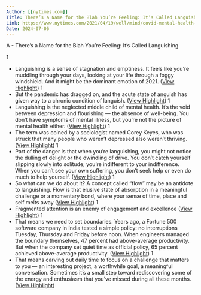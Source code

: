 ```yaml
---
Author: [[nytimes.com]]
Title: There’s a Name for the Blah You’re Feeling: It’s Called Languishing
Link: https://www.nytimes.com/2021/04/19/well/mind/covid-mental-health-languishing.html
Date: 2024-07-06
---
```

A - There’s a Name for the Blah You’re Feeling: It’s Called Languishing

1
- Languishing is a sense of stagnation and emptiness. It feels like you’re muddling through your days, looking at your life through a foggy windshield. And it might be the dominant emotion of 2021. ([View Highlight](https://instapaper.com/read/1406170330/16181649))
1
- But the pandemic has dragged on, and the acute state of anguish has given way to a chronic condition of languish. ([View Highlight](https://instapaper.com/read/1406170330/16181654))
1
- Languishing is the neglected middle child of mental health. It’s the void between depression and flourishing — the absence of well-being. You don’t have symptoms of mental illness, but you’re not the picture of mental health either. ([View Highlight](https://instapaper.com/read/1406170330/16181655))
1
- The term was coined by a sociologist named Corey Keyes, who was struck that many people who weren’t depressed also weren’t thriving. ([View Highlight](https://instapaper.com/read/1406170330/16181659))
1
- Part of the danger is that when you’re languishing, you might not notice the dulling of delight or the dwindling of drive. You don’t catch yourself slipping slowly into solitude; you’re indifferent to your indifference. When you can’t see your own suffering, you don’t seek help or even do much to help yourself. ([View Highlight](https://instapaper.com/read/1406170330/16181664))
1
- So what can we do about it? A concept called “flow” may be an antidote to languishing. Flow is that elusive state of absorption in a meaningful challenge or a momentary bond, where your sense of time, place and self melts away ([View Highlight](https://instapaper.com/read/1406170330/16181670))
1
- Fragmented attention is an enemy of engagement and excellence ([View Highlight](https://instapaper.com/read/1406170330/16181677))
1
- That means we need to set boundaries. Years ago, a Fortune 500 software company in India tested a simple policy: no interruptions Tuesday, Thursday and Friday before noon. When engineers managed the boundary themselves, 47 percent had above-average productivity. But when the company set quiet time as official policy, 65 percent achieved above-average productivity. ([View Highlight](https://instapaper.com/read/1406170330/16181678))
1
- That means carving out daily time to focus on a challenge that matters to you — an interesting project, a worthwhile goal, a meaningful conversation. Sometimes it’s a small step toward rediscovering some of the energy and enthusiasm that you’ve missed during all these months. ([View Highlight](https://instapaper.com/read/1406170330/16181683))
